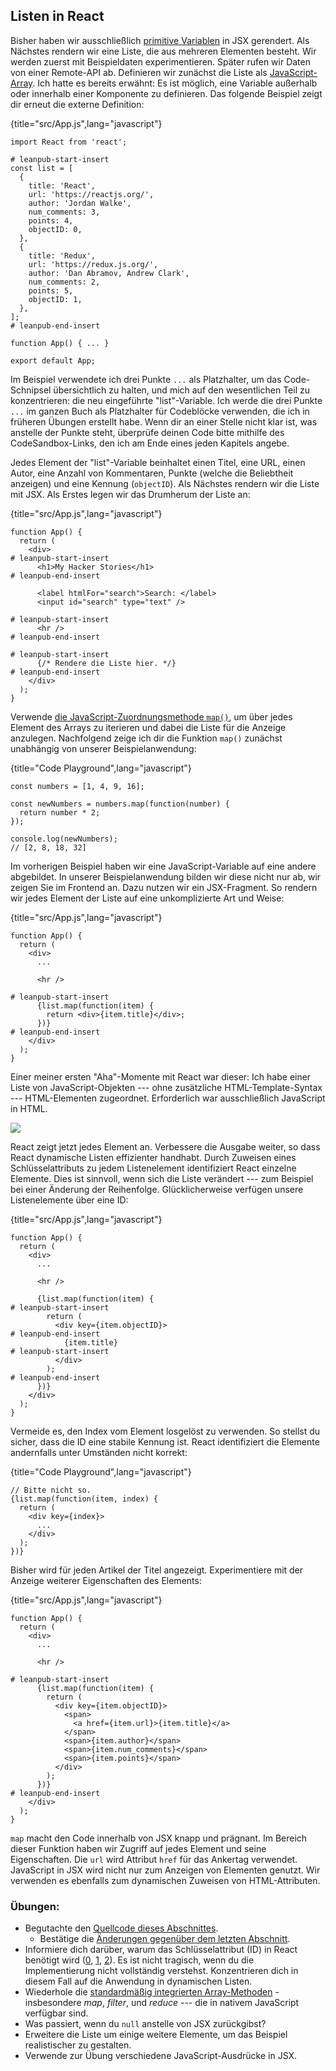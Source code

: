 ## Listen in React

Bisher haben wir ausschließlich [primitive Variablen](https://developer.mozilla.org/de/docs/Web/JavaScript/Guide/Grammatik_und_Typen#Datentypen) in JSX gerendert. Als Nächstes rendern wir eine Liste, die aus mehreren Elementen besteht. Wir werden zuerst mit Beispieldaten experimentieren. Später rufen wir Daten von einer Remote-API ab. Definieren wir zunächst die Liste als [JavaScript-Array](https://developer.mozilla.org/de/docs/Web/JavaScript/Reference/Global_Objects/Array). Ich hatte es bereits erwähnt: Es ist möglich, eine Variable außerhalb oder innerhalb einer Komponente zu definieren. Das folgende Beispiel zeigt dir erneut die externe Definition:

{title="src/App.js",lang="javascript"}
~~~~~~~
import React from 'react';

# leanpub-start-insert
const list = [
  {
    title: 'React',
    url: 'https://reactjs.org/',
    author: 'Jordan Walke',
    num_comments: 3,
    points: 4,
    objectID: 0,
  },
  {
    title: 'Redux',
    url: 'https://redux.js.org/',
    author: 'Dan Abramov, Andrew Clark',
    num_comments: 2,
    points: 5,
    objectID: 1,
  },
];
# leanpub-end-insert

function App() { ... }

export default App;
~~~~~~~

Im Beispiel verwendete ich drei Punkte `...` als Platzhalter, um das Code-Schnipsel übersichtlich zu halten, und mich auf den wesentlichen Teil zu konzentrieren: die neu eingeführte "list"-Variable. Ich werde die drei Punkte `...` im ganzen Buch als Platzhalter für Codeblöcke verwenden, die ich in früheren Übungen erstellt habe. Wenn dir an einer Stelle nicht klar ist, was anstelle der Punkte steht, überprüfe deinen Code bitte mithilfe des CodeSandbox-Links, den ich am Ende eines jeden Kapitels angebe.

Jedes Element der "list"-Variable beinhaltet einen Titel, eine URL, einen Autor, eine Anzahl von Kommentaren, Punkte (welche die Beliebtheit anzeigen) und eine Kennung (`objectID`). Als Nächstes rendern wir die Liste mit JSX. Als Erstes legen wir das Drumherum der Liste an:

{title="src/App.js",lang="javascript"}
~~~~~~~
function App() {
  return (
    <div>
# leanpub-start-insert
      <h1>My Hacker Stories</h1>
# leanpub-end-insert

      <label htmlFor="search">Search: </label>
      <input id="search" type="text" />

# leanpub-start-insert
      <hr />
# leanpub-end-insert

# leanpub-start-insert
      {/* Rendere die Liste hier. */}
# leanpub-end-insert
    </div>
  );
}
~~~~~~~

Verwende [die JavaScript-Zuordnungsmethode `map()`](https://developer.mozilla.org/de/docs/Web/JavaScript/Reference/Global_Objects/Array/map), um über jedes Element des Arrays zu iterieren und dabei die Liste für die Anzeige anzulegen. Nachfolgend zeige ich dir die Funktion `map()` zunächst unabhängig von unserer Beispielanwendung:

{title="Code Playground",lang="javascript"}
~~~~~~~
const numbers = [1, 4, 9, 16];

const newNumbers = numbers.map(function(number) {
  return number * 2;
});

console.log(newNumbers);
// [2, 8, 18, 32]
~~~~~~~

Im vorherigen Beispiel haben wir eine JavaScript-Variable auf eine andere abgebildet. In unserer Beispielanwendung bilden wir diese nicht nur ab, wir zeigen Sie im Frontend an. Dazu nutzen wir ein JSX-Fragment. So rendern wir jedes Element der Liste auf eine unkomplizierte Art und Weise:

{title="src/App.js",lang="javascript"}
~~~~~~~
function App() {
  return (
    <div>
      ...

      <hr />

# leanpub-start-insert
      {list.map(function(item) {
        return <div>{item.title}</div>;
      })}
# leanpub-end-insert
    </div>
  );
}
~~~~~~~

Einer meiner ersten "Aha"-Momente mit React war dieser: Ich habe einer Liste von JavaScript-Objekten --- ohne zusätzliche HTML-Template-Syntax --- HTML-Elementen zugeordnet. Erforderlich war ausschließlich JavaScript in HTML.

![](images/jsx-mapping.png)

React zeigt jetzt jedes Element an. Verbessere die Ausgabe weiter, so dass React dynamische Listen effizienter handhabt. Durch Zuweisen eines Schlüsselattributs zu jedem Listenelement identifiziert React einzelne Elemente. Dies ist sinnvoll, wenn sich die Liste verändert --- zum Beispiel bei einer Änderung der Reihenfolge. Glücklicherweise verfügen unsere Listenelemente über eine ID:

{title="src/App.js",lang="javascript"}
~~~~~~~
function App() {
  return (
    <div>
      ...

      <hr />

      {list.map(function(item) {
# leanpub-start-insert
        return (
          <div key={item.objectID}>
# leanpub-end-insert
            {item.title}
# leanpub-start-insert
          </div>
        );
# leanpub-end-insert
      })}
    </div>
  );
}
~~~~~~~

Vermeide es, den Index vom Element losgelöst zu verwenden. So stellst du sicher, dass die ID eine stabile Kennung ist. React identifiziert die Elemente andernfalls unter Umständen nicht korrekt:

{title="Code Playground",lang="javascript"}
~~~~~~~
// Bitte nicht so.
{list.map(function(item, index) {
  return (
    <div key={index}>
      ...
    </div>
  );
})}
~~~~~~~

Bisher wird für jeden Artikel der Titel angezeigt. Experimentiere mit der Anzeige weiterer Eigenschaften des Elements:

{title="src/App.js",lang="javascript"}
~~~~~~~
function App() {
  return (
    <div>
      ...

      <hr />

# leanpub-start-insert
      {list.map(function(item) {
        return (
          <div key={item.objectID}>
            <span>
              <a href={item.url}>{item.title}</a>
            </span>
            <span>{item.author}</span>
            <span>{item.num_comments}</span>
            <span>{item.points}</span>
          </div>
        );
      })}
# leanpub-end-insert
    </div>
  );
}
~~~~~~~

`map` macht den Code innerhalb von JSX knapp und prägnant. Im Bereich dieser Funktion haben wir Zugriff auf jedes Element und seine Eigenschaften. Die `url` wird Attribut `href` für das Ankertag verwendet. JavaScript in JSX wird nicht nur zum Anzeigen von Elementen genutzt. Wir verwenden es ebenfalls zum dynamischen Zuweisen von HTML-Attributen.

### Übungen:

* Begutachte den [Quellcode dieses Abschnittes](https://codesandbox.io/s/github/the-road-to-learn-react/hacker-stories/tree/hs/Lists-in-React).
  * Bestätige die [Änderungen gegenüber dem letzten Abschnitt](https://github.com/the-road-to-learn-react/hacker-stories/compare/hs/React-JSX...hs/Lists-in-React?expand=1).
* Informiere dich darüber, warum das Schlüsselattribut (ID) in React benötigt wird ([0](https://dev.to/jtonzing/the-significance-of-react-keys---a-visual-explanation--56l7), [1](https://www.robinwieruch.de/react-list-key), [2](https://reactjs.org/docs/lists-and-keys.html)). Es ist nicht tragisch, wenn du die Implementierung nicht vollständig verstehst. Konzentrieren dich in diesem Fall auf die Anwendung in dynamischen Listen.
* Wiederhole die [standardmäßig integrierten Array-Methoden](https://developer.mozilla.org/de/docs/Web/JavaScript/Reference/Global_Objects/Array/) - insbesondere *map*, *filter*, und *reduce* --- die in nativem JavaScript verfügbar sind.
* Was passiert, wenn du `null` anstelle von JSX zurückgibst?
* Erweitere die Liste um einige weitere Elemente, um das Beispiel realistischer zu gestalten.
* Verwende zur Übung verschiedene JavaScript-Ausdrücke in JSX.
